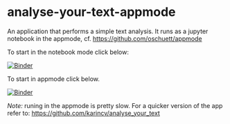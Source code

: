 # analyse-your-text-appmode

An application that performs a simple text analysis. It runs as a jupyter notebook in the appmode, cf. https://github.com/oschuett/appmode

To start in the notebook mode click below:

[![Binder](https://mybinder.org/badge_logo.svg)](https://mybinder.org/v2/gh/karincv/analyse-your-text-appmode/main?filepath=APP-Analyse-your-text.ipynb)

To start in appmode click below. 

[![Binder](https://mybinder.org/badge_logo.svg)](https://mybinder.org/v2/gh/karincv/analyse-your-text-appmode/main?urlpath=%2Fapps%2FAPP-Analyse-your-text.ipynb)

*Note:* runing in the appmode is pretty slow. For a quicker version of the app refer to: https://github.com/karincv/analyse_your_text

